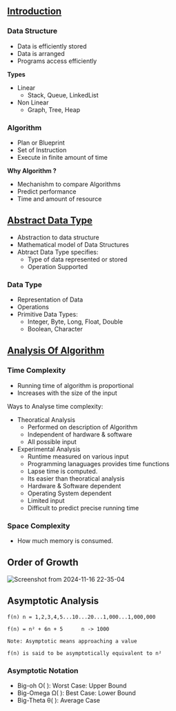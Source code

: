 ## [Introduction](#Introduction)

### Data Structure
- Data is efficiently stored
- Data is arranged
- Programs access efficiently


**Types**
- Linear
    - Stack, Queue, LinkedList
- Non Linear
    - Graph, Tree, Heap

### Algorithm
- Plan or Blueprint
- Set of Instruction
- Execute in finite amount of time

**Why Algorithm ?**
- Mechanishm to compare Algorithms
- Predict performance
- Time and amount of resource


## [Abstract Data Type](#AbstractDataType)
- Abstraction to data structure
- Mathematical model of Data Structures
- Abtract Data Type specifies: 
    - Type of data represented or stored
    - Operation Supported

### Data Type
- Representation of Data
- Operations
- Primitive Data Types:
    - Integer, Byte, Long, Float, Double
    - Boolean, Character

## [Analysis Of Algorithm](#AnalysisOfAlgorithm)

### Time Complexity
- Running time of algorithm is proportional
- Increases with the size of the input

Ways to Analyse time complexity:
- Theoratical Analysis 
    - Performed on description of Algorithm
    - Independent of hardware & software
    - All possible input
- Experimental Analysis
    - Runtime measured on various input
    - Programming lanaguages provides time functions
    - Lapse time is computed.
    - Its easier than theoratical analysis
    - Hardware & Software dependent
    - Operating System dependent
    - Limited input
    - Difficult to predict precise running time
### Space Complexity
- How much memory is consumed.

## Order of Growth
![Screenshot from 2024-11-16 22-35-04](https://github.com/user-attachments/assets/66ae797a-f41a-43f3-8410-41f5422b8fc9)

## Asymptotic Analysis

```
f(n) n = 1,2,3,4,5...10...20...1,000...1,000,000

f(n) = n² + 6n + 5      n -> 1000

Note: Asymptotic means approaching a value

f(n) is said to be asymptotically equivalent to n²
```

### Asymptotic Notation
- Big-oh O( ): Worst Case: Upper Bound
- Big-Omega Ω( ): Best Case: Lower Bound
- Big-Theta θ( ): Average Case
